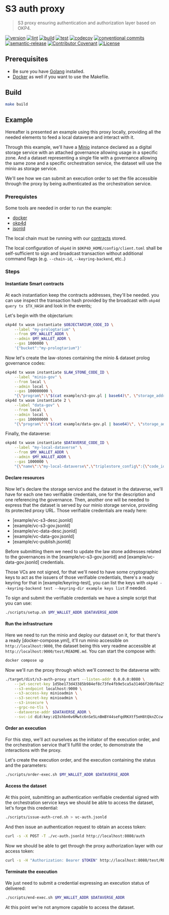 # S3 auth proxy

> S3 proxy ensuring authentication and authorization layer based on OKP4.

[![version](https://img.shields.io/github/v/release/okp4/s3-auth-proxy?style=for-the-badge&logo=github)](https://github.com/okp4/s3-auth-proxy/releases)
[![lint](https://img.shields.io/github/actions/workflow/status/okp4/s3-auth-proxy/lint.yml?branch=main&label=lint&style=for-the-badge&logo=github)](https://github.com/okp4/s3-auth-proxy/actions/workflows/lint.yml)
[![build](https://img.shields.io/github/actions/workflow/status/okp4/s3-auth-proxy/build.yml?branch=main&label=build&style=for-the-badge&logo=github)](https://github.com/okp4/s3-auth-proxy/actions/workflows/build.yml)
[![test](https://img.shields.io/github/actions/workflow/status/okp4/s3-auth-proxy/test.yml?branch=main&label=test&style=for-the-badge&logo=github)](https://github.com/okp4/s3-auth-proxy/actions/workflows/test.yml)
[![codecov](https://img.shields.io/codecov/c/github/okp4/s3-auth-proxy?style=for-the-badge&token=6NL9ICGZQS&logo=codecov)](https://codecov.io/gh/okp4/s3-auth-proxy)
[![conventional commits](https://img.shields.io/badge/Conventional%20Commits-1.0.0-yellow.svg?style=for-the-badge&logo=conventionalcommits)](https://conventionalcommits.org)
[![semantic-release](https://img.shields.io/badge/%20%20%F0%9F%93%A6%F0%9F%9A%80-semantic--release-e10079.svg?style=for-the-badge)](https://github.com/semantic-release/semantic-release)
[![Contributor Covenant](https://img.shields.io/badge/Contributor%20Covenant-2.1-4baaaa.svg?style=for-the-badge)](https://github.com/okp4/.github/blob/main/CODE_OF_CONDUCT.md)
[![License](https://img.shields.io/badge/License-BSD_3--Clause-blue.svg?style=for-the-badge)](https://opensource.org/licenses/BSD-3-Clause)

## Prerequisites

- Be sure you have [Golang](https://go.dev/doc/install) installed.
- [Docker](https://docs.docker.com/engine/install/) as well if you want to use the Makefile.

## Build

```sh
make build
```

## Example

Hereafter is presented an example using this proxy locally, providing all the needed elements to feed a local dataverse and interact with it.

Through this example, we'll have a [Minio](https://github.com/minio/minio) instance declared as a digital storage service with an attached governance allowing usage in a specific zone. And a dataset representing a single file with a governance allowing the same zone and a specific orchestration service, the dataset will use the minio as storage service.

We'll see how we can submit an execution order to set the file accessible through the proxy by being authenticated as the orchestration service.

### Prerequistes

Some tools are needed in order to run the example:
- [docker](https://docs.docker.com/engine/install/)
- [okp4d](https://github.com/okp4/okp4d)
- [jsonld](https://github.com/digitalbazaar/jsonld-cli)

The local chain must be running with our [contracts](https://github.com/okp4/contracts) stored.

The local configuration of `okp4d` in `$OKP4D_HOME/config/client.toml` shall be self-sufficient to sign and broadcast transaction without additional command flags (e.g. `--chain-id`, `--keyring-backend`, etc..) 

### Steps

#### Instantiate Smart contracts

At each instantiation keep the contracts addresses, they'll be needed. you can use inspect the transaction hash provided by the broadcast with `okp4d query tx $TX_HASH` and look in the events;

Let's begin with the objectarium:

```bash
okp4d tx wasm instantiate $OBJECTARIUM_CODE_ID \
    --label "my-prologtarium" \
    --from $MY_WALLET_ADDR \
    --admin $MY_WALLET_ADDR \
    --gas 1000000 \
    '{"bucket":"my-prologtarium"}'
```

Now let's create the law-stones containing the minio & dataset prolog governance codes:

```bash
okp4d tx wasm instantiate $LAW_STONE_CODE_ID \
    --label "minio-gov" \
    --from local \
    --admin local \
    --gas 100000000 \
    "{\"program\":\"$(cat example/s3-gov.pl | base64)\", \"storage_address\": \"$OBJECTARIUM_ADDR\"}"
okp4d tx wasm instantiate 2 \
    --label "data-gov" \
    --from local \
    --admin local \
    --gas 100000000 \
    "{\"program\":\"$(cat example/data-gov.pl | base64)\", \"storage_address\": \"$OBJECTARIUM_ADDR\"}"
```

Finally, the dataverse:

```bash
okp4d tx wasm instantiate $DATAVERSE_CODE_ID \
    --label "my-local-dataverse" \
    --from $MY_WALLET_ADDR \
    --admin $MY_WALLET_ADDR \
    --gas 1000000 \
    "{\"name\":\"my-local-dataverse\",\"triplestore_config\":{\"code_id\":\"$COGNITARIUM_CODE_ID\",\"limits\":{}}}"
```

#### Declare resources

Now let's declare the storage service and the dataset in the dataverse, we'll have for each one two verifiable credentials, one for the description and one referencing the governance. Then, another one will be needed to express that the dataset is served by our minio storage service, providing its protected proxy URL. Those verifiable credentials are ready here:
- [example/vc-s3-desc.jsonld]
- [example/vc-s3-gov.jsonld]
- [example/vc-data-desc.jsonld]
- [example/vc-data-gov.jsonld]
- [example/vc-publish.jsonld]

Before submitting them we need to update the law stone addresses related to the governances in the [example/vc-s3-gov.jsonld] and [example/vc-data-gov.jsonld] credentials.

Those VCs are not signed, for that we'll need to have some cryptographic keys to act as the issuers of those verifiable credentials, there's a ready keyring for that in [example/keyring-test], you can list the keys with `okp4d --keyring-backend test --keyring-dir example keys list` if needed.

To sign and submit the verifiable credentials we have a simple script that you can use:
```bash
./scripts/setup.sh $MY_WALLET_ADDR $DATAVERSE_ADDR
```

#### Run the infrastructure

Here we need to run the minio and deploy our dataset on it, for that there's a ready [docker-compose.yml], it'll run minio accessible on `http://localhost:9000`, the dataset being this very readme accessible at `http://localhost:9000/test/README.md`. You can start the compose with:
```bash
docker compose up
```

Now we'll run the proxy through which we'll connect to the dataverse with:
```bash
./target/dist/s3-auth-proxy start --listen-addr 0.0.0.0:8080 \
    --jwt-secret-key 1d5be173d43385b984ef8c73fe4fb9e5ca5a31466f20bf8a250d06eec5f3079b \
    --s3-endpoint localhost:9000 \
    --s3-access-key minioadmin \
    --s3-secret-key minioadmin \
    --s3-insecure \
    --grpc-no-tls \
    --dataverse-addr $DATAVERSE_ADDR \
    --svc-id did:key:zQ3shbn6v6Mwtc6nSe5LnBmBY44seFqdRKXtf5eH8tQknZCcw
```

#### Order an execution

For this step, we'll act ourselves as the initiator of the execution order, and the orchestration service that'll fulfill the order, to demonstrate the interactions with the proxy.

Let's create the execution order, and the execution containing the status and the parameters:
```bash
./scripts/order-exec.sh $MY_WALLET_ADDR $DATAVERSE_ADDR
```

#### Access the dataset

At this point, submitting an authentication verifiable credential signed with the orchestration service keys we should be able to access the dataset, let's forge this credential:
```bash
./scripts/issue-auth-cred.sh > vc-auth.jsonld
```

And then issue an authentication request to obtain an access token:
```bash
curl -s -X POST -T ./vc-auth.jsonld http://localhost:8080/auth
```

Now we should be able to get through the proxy authorization layer with our access token:
```bash
curl -s -H "Authorization: Bearer $TOKEN" http://localhost:8080/test/README.md
```

#### Terminate the execution

We just need to submit a credential expressing an execution status of delivered:
```bash
./scripts/end-exec.sh $MY_WALLET_ADDR $DATAVERSE_ADDR
```

At this point we're not anymore capable to access the dataset.
